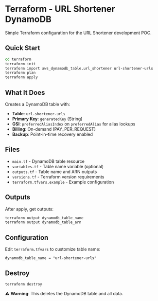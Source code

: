 # Terraform - URL Shortener DynamoDB

Simple Terraform configuration for the URL Shortener development POC.

## Quick Start

```bash
cd terraform
terraform init
terraform import aws_dynamodb_table.url_shortener url-shortener-urls
terraform plan
terraform apply
```

## What It Does

Creates a DynamoDB table with:
- **Table**: `url-shortener-urls`
- **Primary Key**: `generatedKey` (String)
- **GSI**: `preferredAliasIndex` on `preferredAlias` for alias lookups
- **Billing**: On-demand (PAY_PER_REQUEST)
- **Backup**: Point-in-time recovery enabled

## Files

- `main.tf` - DynamoDB table resource
- `variables.tf` - Table name variable (optional)
- `outputs.tf` - Table name and ARN outputs
- `versions.tf` - Terraform version requirements
- `terraform.tfvars.example` - Example configuration

## Outputs

After apply, get outputs:

```bash
terraform output dynamodb_table_name
terraform output dynamodb_table_arn
```

## Configuration

Edit `terraform.tfvars` to customize table name:

```hcl
dynamodb_table_name = "url-shortener-urls"
```

## Destroy

```bash
terraform destroy
```

⚠️ **Warning**: This deletes the DynamoDB table and all data.
